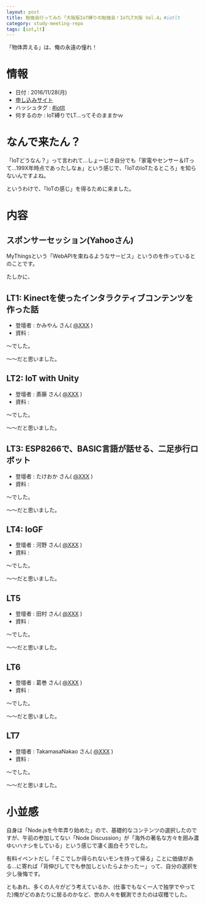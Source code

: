 ```yaml
---
layout: post
title: 勉強会行ってみた「大阪版IoT縛りの勉強会！IoTLT大阪 Vol.4」#iotlt
category: study-meeting-repo
tags: [iot,lt]
---
```


「物体弄える」は、俺の永遠の憧れ！

# 情報

+ 日付 : 2016/11/28(月)
+ [申し込みサイト](https://iotlt.connpass.com/event/42653/)
+ ハッシュタグ : [#iotlt](https://twitter.com/search?q=%23iotlt)
+ 何するのか : IoT縛りでLT…ってそのままかｗ

# なんで来たん？

「IoTどうなん？」って言われて…しょーじき自分でも「家電やセンサー＆ITって…199X年時点であったしなぁ」という感じで、「IoTのIoTたるところ」を知らないんですよね。

というわけで、「IoTの感じ」を得るために来ました。

# 内容

## スポンサーセッション(Yahooさん)

MyThingsという「WebAPIを束ねるようなサービス」というのを作っているとのことです。

たしかに、

## LT1: Kinectを使ったインタラクティブコンテンツを作った話

+ 登壇者 : かみやん さん( [@XXX](https://twitter.com/XXX) )
+ 資料 : []()

〜でした。

〜〜だと思いました。


## LT2: IoT with Unity

+ 登壇者 : 斎藤 さん( [@XXX](https://twitter.com/XXX) )
+ 資料 : []()

〜でした。

〜〜だと思いました。


## LT3: ESP8266で、BASIC言語が話せる、二足歩行ロボット

+ 登壇者 : たけおか さん( [@XXX](https://twitter.com/XXX) )
+ 資料 : []()

〜でした。

〜〜だと思いました。



## LT4: IoGF

+ 登壇者 : 河野 さん( [@XXX](https://twitter.com/XXX) )
+ 資料 : []()

〜でした。

〜〜だと思いました。




## LT5

+ 登壇者 : 田村 さん( [@XXX](https://twitter.com/XXX) )
+ 資料 : []()

〜でした。

〜〜だと思いました。



## LT6

+ 登壇者 : 葛巻 さん( [@XXX](https://twitter.com/XXX) )
+ 資料 : []()

〜でした。

〜〜だと思いました。


## LT7

+ 登壇者 : TakamasaNakao さん( [@XXX](https://twitter.com/XXX) )
+ 資料 : []()

〜でした。

〜〜だと思いました。


# 小並感

自身は「Node.jsを今年弄り始めた」ので、基礎的なコンテンツの選択したのですが、午前の参加してない「Node Discussion」が「海外の著名な方々を囲み濃ゆいハナシをしている」という感じで凄く面白そうでした。

有料イベントだし「そこでしか得られないモンを持って帰る」ことに価値がある…に寄れば「背伸びしてでも参加しといたらよかったー」って、自分の選択を少し後悔です。

ともあれ、多くの人々がどう考えているか、(仕事でもなく一人で独学でやってた)俺がどのあたりに居るのかなど、世の人々を観測できたのは収穫でした。
